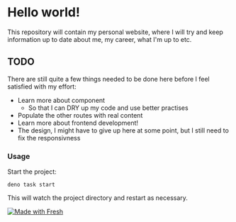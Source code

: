 # Hello world!

This repository will contain my personal website, where I will try and keep information up to date about me, my career, what I'm up to etc.

## TODO

There are still quite a few things needed to be done here before I feel satisfied with my effort:

* Learn more about component
  * So that I can DRY up my code and use better practises
* Populate the other routes with real content
* Learn more about frontend development!
* The design, I might have to give up here at some point, but I still need to fix the responsivness

### Usage

Start the project:

```
deno task start
```

This will watch the project directory and restart as necessary.

[![Made with Fresh](https://fresh.deno.dev/fresh-badge.svg)](https://fresh.deno.dev)
